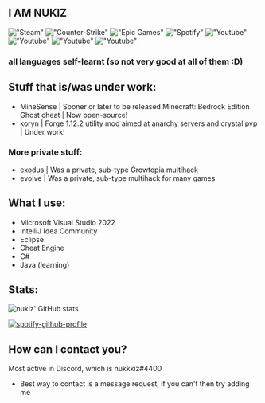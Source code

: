 ## I AM NUKIZ

!["Steam"](https://img.shields.io/badge/Steam-000000?style=for-the-badge&logo=steam&logoColor=white)
!["Counter-Strike"](https://img.shields.io/badge/Counter_Strike-000000?style=for-the-badge&logo=counter-strike&logoColor=white)
!["Epic Games"](https://img.shields.io/badge/Epic%20Games-313131?style=for-the-badge&logo=Epic%20Games&logoColor=white)
!["Spotify"](https://img.shields.io/badge/Spotify-1ED760?&style=for-the-badge&logo=spotify&logoColor=white)
!["Youtube"](https://img.shields.io/badge/YouTube-FF0000?style=for-the-badge&logo=youtube&logoColor=white)
!["Youtube"](https://img.shields.io/badge/Visual_Studio-5C2D91?style=for-the-badge&logo=visual%20studio&logoColor=white)
!["Youtube"](https://img.shields.io/badge/IntelliJ_IDEA-000000.svg?style=for-the-badge&logo=intellij-idea&logoColor=white)
!["Youtube"](https://img.shields.io/badge/C%23-239120?style=for-the-badge&logo=c-sharp&logoColor=white)

### all languages self-learnt (so not very good at all of them :D)

## Stuff that is/was under work: 

- MineSense | Sooner or later to be released Minecraft: Bedrock Edition Ghost cheat | Now open-source!
- koryn | Forge 1.12.2 utility mod aimed at anarchy servers and crystal pvp | Under work!
### More private stuff:
- exodus | Was a private, sub-type Growtopia multihack
- evolve | Was a private, sub-type multihack for many games

## What I use: 
- Microsoft Visual Studio 2022
- IntelliJ Idea Community
- Eclipse
- Cheat Engine
- C#
- Java (learning)

## Stats: 
![nukiz' GitHub stats](https://github-readme-stats.vercel.app/api?username=nukiz&show_icons=true&theme=dracula) 

[![spotify-github-profile](https://spotify-github-profile.vercel.app/api/view?uid=jkvbuoijb0grcqb1uxefjlzh0&cover_image=true&theme=default&show_offline=false&background_color=1a1a1a&bar_color=53b14f&bar_color_cover=false)](https://github.com/kittinan/spotify-github-profile)

## How can I contact you?
Most active in Discord, which is nukkkiz#4400
- Best way to contact is a message request, if you can't then try adding me
